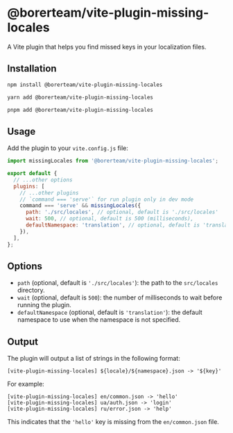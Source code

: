 # @borerteam/vite-plugin-missing-locales

A Vite plugin that helps you find missed keys in your localization files.

## Installation

```bash
npm install @borerteam/vite-plugin-missing-locales
```

```bash
yarn add @borerteam/vite-plugin-missing-locales
```

```bash
pnpm add @borerteam/vite-plugin-missing-locales
```

## Usage

Add the plugin to your `vite.config.js` file:

```js
import missingLocales from '@borerteam/vite-plugin-missing-locales';

export default {
  // ...other options
  plugins: [
    // ...other plugins
    // `command === 'serve'` for run plugin only in dev mode
    command === 'serve' && missingLocales({
      path: './src/locales', // optional, default is './src/locales'
      wait: 500, // optional, default is 500 (milliseconds),
      defaultNamespace: 'translation', // optional, default is 'translation'
    }),
  ],
};
```

## Options

- `path` (optional, default is `'./src/locales'`): the path to the `src/locales` directory.
- `wait` (optional, default is `500`): the number of milliseconds to wait before running the plugin.
- `defaultNamespace` (optional, default is `'translation'`): the default namespace to use when the namespace is not specified.

## Output

The plugin will output a list of strings in the following format:

```log
[vite-plugin-missing-locales] ${locale}/${namespace}.json -> '${key}'
```

For example:

```log
[vite-plugin-missing-locales] en/common.json -> 'hello'
[vite-plugin-missing-locales] ua/auth.json -> 'login'
[vite-plugin-missing-locales] ru/error.json -> 'help'
```

This indicates that the `'hello'` key is missing from the `en/common.json` file.
